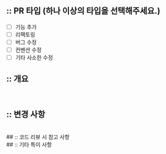 ## :: PR 타입 (하나 이상의 타입을 선택해주세요.)

- [ ] 기능 추가
- [ ] 리팩토링
- [ ] 버그 수정
- [ ] 컨벤션 수정
- [ ] 기타 사소한 수정
      <br />

## :: 개요

<br />

## :: 변경 사항

<br />
## :: 코드 리뷰 시 참고 사항

<br />
## :: 기타 특이 사항
